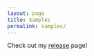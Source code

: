 ```yaml
---
layout: page
title: Samples
permalink: samples/
---
```


Check out my [release](https://github.com/alexiasa/balanced-dicephrase/releases) page!